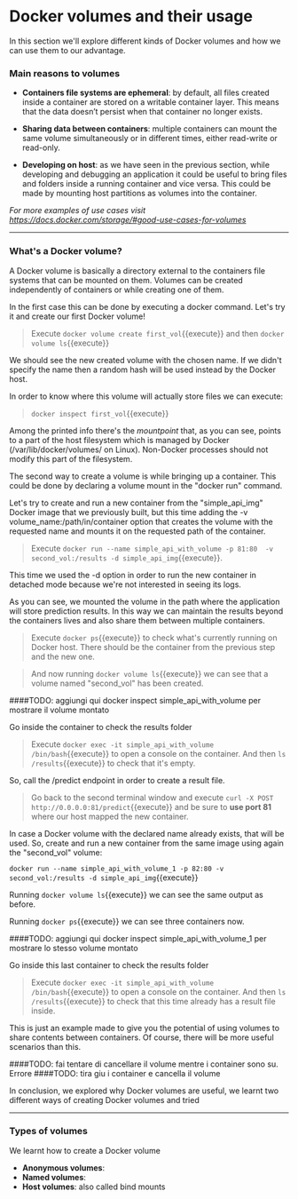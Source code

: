 # Docker volumes and their usage

In this section we'll explore different kinds of Docker volumes and how we can use them
to our advantage.


### Main reasons to volumes

* **Containers file systems are ephemeral**: by default, all files created inside a container are 
  stored on a writable container layer. This means that the data doesn’t persist when that 
  container no longer exists.
  

* **Sharing data between containers**: multiple containers can mount the same volume 
  simultaneously or in different times, either read-write or read-only.

  
* **Developing on host**: as we have seen in the previous section, while developing 
  and debugging an application it could be useful to bring files and folders inside a
  running container and vice versa. This could be made by mounting host partitions as 
  volumes into the container.
  
*For more examples of use cases visit 
https://docs.docker.com/storage/#good-use-cases-for-volumes*

---

### What's a Docker volume?

A Docker volume is basically a directory external to the containers file systems that can 
be mounted on them. Volumes can be created independently of containers or while creating
one of them.

In the first case this can be done by executing a docker command. Let's try it and create
our first Docker volume!

> Execute `docker volume create first_vol`{{execute}} and then 
> `docker volume ls`{{execute}}

We should see the new created volume with the chosen name. If we didn't specify the name then
a random hash will be used instead by the Docker host.

In order to know where this volume will actually store files we can execute:
> `docker inspect first_vol`{{execute}}

Among the printed info there's the *mountpoint* that, as you can see, points to a part of 
the host filesystem which is managed by Docker (/var/lib/docker/volumes/ on Linux). 
Non-Docker processes should not modify this part of the filesystem.

The second way to create a volume is while bringing up a container. This could be done by 
declaring a volume mount in the "docker run" command. 

Let's try to create and run a new container from the "simple_api_img" Docker image that we 
previously built, but this time adding the -v volume_name:/path/in/container option that 
creates the volume with the requested name and mounts it on the requested path of the container.

> Execute `docker run --name simple_api_with_volume -p 81:80 
> -v second_vol:/results -d simple_api_img`{{execute}}.

This time we used the -d option in order to run the new container in detached mode 
because we're not interested in seeing its logs.

As you can see, we mounted the volume in the path where the application will store 
prediction results. In this way we can maintain the results beyond the containers lives and
also share them between multiple containers.

> Execute `docker ps`{{execute}} to check what's currently running on Docker host. There should
> be the container from the previous step and the new one.

> And now running `docker volume ls`{{execute}} we can see that a volume named "second_vol"
> has been created.

####TODO: aggiungi qui docker inspect simple_api_with_volume per mostrare il volume montato

Go inside the container to check the results folder
> Execute `docker exec -it simple_api_with_volume /bin/bash`{{execute}} to open a 
> console on the container. And then `ls /results`{{execute}} to check that it's empty.

So, call the /predict endpoint in order to create a result file.

> Go back to the second terminal window and execute 
> `curl -X POST http://0.0.0.0:81/predict`{{execute}}
> and be sure to **use port 81** where our host mapped the new container.

In case a Docker volume with the declared name already exists, that will be used. So, 
create and run a new container from the same image using again the "second_vol" volume:

`docker run --name simple_api_with_volume_1 -p 82:80 -v second_vol:/results
-d simple_api_img`{{execute}}

Running `docker volume ls`{{execute}} we can see the same output as before.

Running `docker ps`{{execute}} we can see three containers now.

####TODO: aggiungi qui docker inspect simple_api_with_volume_1 per mostrare lo stesso volume montato

Go inside this last container to check the results folder
> Execute `docker exec -it simple_api_with_volume /bin/bash`{{execute}} to open a 
> console on the container. And then `ls /results`{{execute}} to check that this time already 
> has a result file inside.

This is just an example made to give you the potential of using volumes to share contents 
between containers. Of course, there will be more useful scenarios than this.

####TODO: fai tentare di cancellare il volume mentre i container sono su. Errore
####TODO: tira giu i container e cancella il volume


In conclusion, we explored why Docker volumes are useful, we learnt two different ways of 
creating Docker volumes and tried

---

### Types of volumes

We learnt how to create a Docker volume 

* **Anonymous volumes**: 
* **Named volumes**: 
* **Host volumes**: also called bind mounts 
